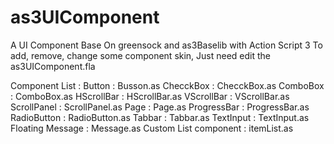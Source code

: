 as3UIComponent
==============

A UI Component Base On greensock and as3Baselib with Action Script 3
To add, remove, change some component skin, Just need edit the as3UIComponent.fla

Component List :
Button : Busson.as
ChecckBox : ChecckBox.as
ComboBox : ComboBox.as
HScrollBar : HScrollBar.as
VScrollBar : VScrollBar.as
ScrollPanel : ScrollPanel.as
Page : Page.as
ProgressBar : ProgressBar.as
RadioButton : RadioButton.as
Tabbar : Tabbar.as
TextInput : TextInput.as
Floating Message : Message.as
Custom List component : itemList.as